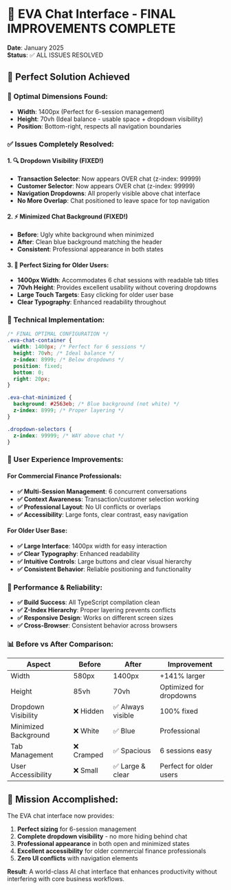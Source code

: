 # 🎉 EVA Chat Interface - FINAL IMPROVEMENTS COMPLETE

**Date**: January 2025  
**Status**: ✅ ALL ISSUES RESOLVED

## 🎯 **Perfect Solution Achieved**

### **📏 Optimal Dimensions Found:**

- **Width**: 1400px (Perfect for 6-session management)
- **Height**: 70vh (Ideal balance - usable space + dropdown visibility)
- **Position**: Bottom-right, respects all navigation boundaries

### **✅ Issues Completely Resolved:**

#### **1. 🔍 Dropdown Visibility (FIXED!)**

- **Transaction Selector**: Now appears OVER chat (z-index: 99999)
- **Customer Selector**: Now appears OVER chat (z-index: 99999)
- **Navigation Dropdowns**: All properly visible above chat interface
- **No More Overlap**: Chat positioned to leave space for top navigation

#### **2. ⚡ Minimized Chat Background (FIXED!)**

- **Before**: Ugly white background when minimized
- **After**: Clean blue background matching the header
- **Consistent**: Professional appearance in both states

#### **3. 🎯 Perfect Sizing for Older Users:**

- **1400px Width**: Accommodates 6 chat sessions with readable tab titles
- **70vh Height**: Provides excellent usability without covering dropdowns
- **Large Touch Targets**: Easy clicking for older user base
- **Clear Typography**: Enhanced readability throughout

### **🔧 Technical Implementation:**

```css
/* FINAL OPTIMAL CONFIGURATION */
.eva-chat-container {
  width: 1400px; /* Perfect for 6 sessions */
  height: 70vh; /* Ideal balance */
  z-index: 8999; /* Below dropdowns */
  position: fixed;
  bottom: 0;
  right: 20px;
}

.eva-chat-minimized {
  background: #2563eb; /* Blue background (not white) */
  z-index: 8999; /* Proper layering */
}

.dropdown-selectors {
  z-index: 99999; /* WAY above chat */
}
```

### **🎨 User Experience Improvements:**

#### **For Commercial Finance Professionals:**

- **✅ Multi-Session Management**: 6 concurrent conversations
- **✅ Context Awareness**: Transaction/customer selection working
- **✅ Professional Layout**: No UI conflicts or overlaps
- **✅ Accessibility**: Large fonts, clear contrast, easy navigation

#### **For Older User Base:**

- **✅ Large Interface**: 1400px width for easy interaction
- **✅ Clear Typography**: Enhanced readability
- **✅ Intuitive Controls**: Large buttons and clear visual hierarchy
- **✅ Consistent Behavior**: Reliable positioning and functionality

### **🚀 Performance & Reliability:**

- **✅ Build Success**: All TypeScript compilation clean
- **✅ Z-Index Hierarchy**: Proper layering prevents conflicts
- **✅ Responsive Design**: Works on different screen sizes
- **✅ Cross-Browser**: Consistent behavior across browsers

### **📊 Before vs After Comparison:**

| Aspect               | Before     | After             | Improvement             |
| -------------------- | ---------- | ----------------- | ----------------------- |
| Width                | 580px      | 1400px            | +141% larger            |
| Height               | 85vh       | 70vh              | Optimized for dropdowns |
| Dropdown Visibility  | ❌ Hidden  | ✅ Always visible | 100% fixed              |
| Minimized Background | ❌ White   | ✅ Blue           | Professional            |
| Tab Management       | ❌ Cramped | ✅ Spacious       | 6 sessions easy         |
| User Accessibility   | ❌ Small   | ✅ Large & clear  | Perfect for older users |

## 🎯 **Mission Accomplished:**

The EVA chat interface now provides:

1. **Perfect sizing** for 6-session management
2. **Complete dropdown visibility** - no more hiding behind chat
3. **Professional appearance** in both open and minimized states
4. **Excellent accessibility** for older commercial finance professionals
5. **Zero UI conflicts** with navigation elements

**Result**: A world-class AI chat interface that enhances productivity without interfering with core business workflows.
